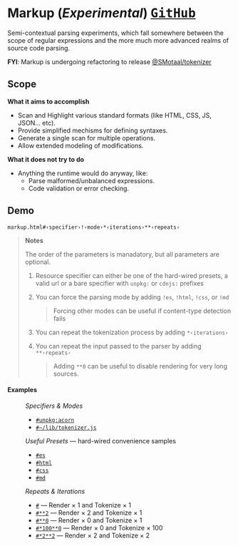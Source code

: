 # Markup (_Experimental_) [<kbd>GitHub</kbd>](https://github.com/SMotaal/markup)

Semi-contextual parsing experiments, which fall somewhere between the scope of regular expressions and the more much more advanced realms of source code parsing.

**FYI**: Markup is undergoing refactoring to release [@SMotaal/tokenizer](./packages/tokenizer/README.md)

## Scope

**What it aims to accomplish**

- Scan and Highlight various standard formats (like HTML, CSS, JS, JSON... etc).
- Provide simplified mechisms for defining syntaxes.
- Generate a single scan for multiple operations.
- Allow extended modeling of modifications.

**What it does not try to do**

- Anything the runtime would do anyway, like:
  - Parse malformed/unbalanced expressions.
  - Code validation or error checking.

## Demo

```
markup.html#‹specifier›!‹mode›*‹iterations›**‹repeats›
```

<blockquote>

**Notes**

The order of the parameters is manadatory, but all parameters are optional.

1. Resource specifier can either be one of the hard-wired presets, a valid url or a bare specifier with `unpkg:` or `cdnjs:` prefixes

2. You can force the parsing mode by adding `!es`, `!html`, `!css`, or `!md`

   <blockquote>

   Forcing other modes can be useful if content-type detection fails

   </blockquote>

3. You can repeat the tokenization process by adding `*‹iterations›`

4. You can repeat the input passed to the parser by adding `**‹repeats›`

   <blockquote>

   Adding `**0` can be useful to disable rendering for very long sources.

   </blockquote>

</blockquote>

#### Examples

<figure>

_Specifiers & Modes_

- [`#unpkg:acorn`](./markup.html#unpkg:acorn)
- [`#~/lib/tokenizer.js`](./markup.html#~/lib/tokenizer.js)

_Useful Presets_ — hard-wired convenience samples

- [`#es`](./markup.html#es)
- [`#html`](./markup.html#html)
- [`#css`](./markup.html#css)
- [`#md`](./markup.html#md)

_Repeats & Iterations_

- [`#`](./markup.html#) — Render &times; 1 and Tokenize &times; 1
- [`#**2`](./markup.html#**2) — Render &times; 2 and Tokenize &times; 1
- [`#**0`](./markup.html#**0) — Render &times; 0 and Tokenize &times; 1
- [`#*100**0`](./markup.html#*100*0) — Render &times; 0 and Tokenize &times; 100
- [`#*2**2`](./markup.html#*2**2) — Render &times; 2 and Tokenize &times; 2

</figure>
